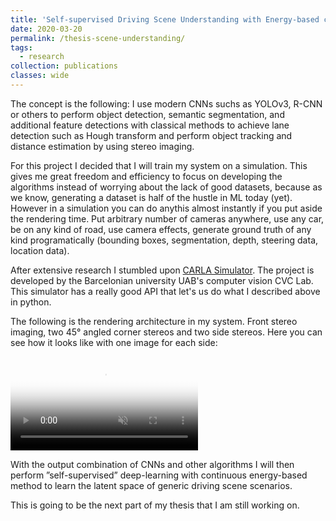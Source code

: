 ```yaml
---
title: 'Self-supervised Driving Scene Understanding with Energy-based concept models based on CNN synergy and stereo imaging'
date: 2020-03-20
permalink: /thesis-scene-understanding/
tags:
  - research
collection: publications
classes: wide
---
```


The concept is the following: I use modern CNNs suchs as YOLOv3, R-CNN or others to perform object detection, semantic segmentation, and additional
feature detections with classical methods to achieve lane detection such as Hough transform and perform object tracking and distance
estimation by using stereo imaging.

For this project I decided that I will train my system on a simulation. This gives me great freedom and efficiency to focus on developing
the algorithms instead of worrying about the lack of good datasets, because as we know, generating a dataset is half of the hustle in ML today (yet). 
However in a simulation you can do anythis almost instantly if you put aside the rendering time. Put arbitrary number of cameras anywhere, use any car,
be on any kind of road, use camera effects, generate ground truth of any kind programatically (bounding boxes, segmentation, depth, steering data, location data).

After extensive research I stumbled upon [CARLA Simulator](http://carla.org/). The project is developed by the Barcelonian university UAB's computer vision CVC Lab. This simulator has a really good API that let's us do what I described above in python.

The following is the rendering architecture in my system. Front stereo imaging, two 45° angled corner stereos and two side stereos.
Here you can see how it looks like with one image for each side:

  <video
    loop
    muted
    autoplay
    preload="auto"
    poster="/media/thesis/montage.jpg"
    >
    <source src="/media/thesis/montage2.webm" type="video/webm">
    <source src="/media/thesis/montage2.mp4" type="video/mp4">
  </video>

With the output combination of CNNs and other algorithms I will then perform ”self-supervised” deep-learning
with continuous energy-based method to learn the latent space of generic driving scene scenarios.


This is going to be the next part of my thesis that I am still working on.
